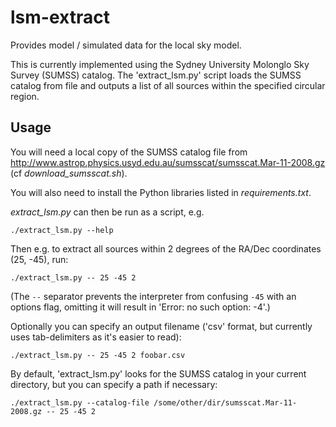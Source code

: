 # lsm-extract

Provides model / simulated data for the local sky model.

This is currently implemented using the Sydney University Molonglo Sky Survey (SUMSS) catalog. The 'extract_lsm.py' script loads the SUMSS catalog from file and outputs a list of all sources within the specified circular region.

## Usage
You will need a local copy of the SUMSS catalog file from 
http://www.astrop.physics.usyd.edu.au/sumsscat/sumsscat.Mar-11-2008.gz (cf *download_sumsscat.sh*).

You will also need to install the Python libraries listed in *requirements.txt*.

*extract_lsm.py* can then be run as a script, e.g.
    
    ./extract_lsm.py --help

Then e.g. to extract all sources within 2 degrees of the RA/Dec coordinates (25, -45), run:

    ./extract_lsm.py -- 25 -45 2
    
(The `--` separator prevents the interpreter from confusing `-45` with an options flag, omitting it will result in 'Error: no such option: -4'.)
    
Optionally you can specify an output filename ('csv' format, but currently uses tab-delimiters as it's easier to read):

    ./extract_lsm.py -- 25 -45 2 foobar.csv

By default, 'extract_lsm.py' looks for the SUMSS catalog in your current directory, but you can specify a path if necessary:

    ./extract_lsm.py --catalog-file /some/other/dir/sumsscat.Mar-11-2008.gz -- 25 -45 2


    
